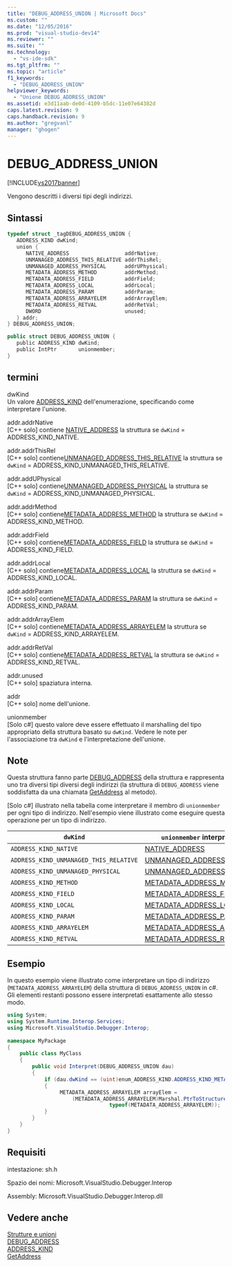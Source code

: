 ```yaml
---
title: "DEBUG_ADDRESS_UNION | Microsoft Docs"
ms.custom: ""
ms.date: "12/05/2016"
ms.prod: "visual-studio-dev14"
ms.reviewer: ""
ms.suite: ""
ms.technology: 
  - "vs-ide-sdk"
ms.tgt_pltfrm: ""
ms.topic: "article"
f1_keywords: 
  - "DEBUG_ADDRESS_UNION"
helpviewer_keywords: 
  - "Unione DEBUG_ADDRESS_UNION"
ms.assetid: e3d11aab-de0d-4109-b5dc-11e07e64382d
caps.latest.revision: 9
caps.handback.revision: 9
ms.author: "gregvanl"
manager: "ghogen"
---
```

# DEBUG_ADDRESS_UNION
[!INCLUDE[vs2017banner](../../../code-quality/includes/vs2017banner.md)]

Vengono descritti i diversi tipi degli indirizzi.  
  
## Sintassi  
  
```cpp  
typedef struct _tagDEBUG_ADDRESS_UNION {  
   ADDRESS_KIND dwKind;  
   union {  
      NATIVE_ADDRESS                  addrNative;  
      UNMANAGED_ADDRESS_THIS_RELATIVE addrThisRel;  
      UNMANAGED_ADDRESS_PHYSICAL      addrUPhysical;  
      METADATA_ADDRESS_METHOD         addrMethod;  
      METADATA_ADDRESS_FIELD          addrField;  
      METADATA_ADDRESS_LOCAL          addrLocal;  
      METADATA_ADDRESS_PARAM          addrParam;  
      METADATA_ADDRESS_ARRAYELEM      addrArrayElem;  
      METADATA_ADDRESS_RETVAL         addrRetVal;  
      DWORD                           unused;  
   } addr;  
} DEBUG_ADDRESS_UNION;  
```  
  
```c#  
public struct DEBUG_ADDRESS_UNION {  
   public ADDRESS_KIND dwKind;  
   public IntPtr       unionmember;  
}  
```  
  
## termini  
 dwKind  
 Un valore [ADDRESS\_KIND](../../../extensibility/debugger/reference/address-kind.md) dell'enumerazione, specificando come interpretare l'unione.  
  
 addr.addrNative  
 \[C\+\+ solo\] contiene [NATIVE\_ADDRESS](../../../extensibility/debugger/reference/native-address.md) la struttura se `dwKind` \= ADDRESS\_KIND\_NATIVE.  
  
 addr.addrThisRel  
 \[C\+\+ solo\] contiene[UNMANAGED\_ADDRESS\_THIS\_RELATIVE](../../../extensibility/debugger/reference/unmanaged-address-this-relative.md) la struttura se `dwKind` \= ADDRESS\_KIND\_UNMANAGED\_THIS\_RELATIVE.  
  
 addr.addUPhysical  
 \[C\+\+ solo\] contiene[UNMANAGED\_ADDRESS\_PHYSICAL](../../../extensibility/debugger/reference/unmanaged-address-physical.md) la struttura se `dwKind` \= ADDRESS\_KIND\_UNMANAGED\_PHYSICAL.  
  
 addr.addrMethod  
 \[C\+\+ solo\] contiene[METADATA\_ADDRESS\_METHOD](../../../extensibility/debugger/reference/metadata-address-method.md) la struttura se `dwKind` \= ADDRESS\_KIND\_METHOD.  
  
 addr.addrField  
 \[C\+\+ solo\] contiene[METADATA\_ADDRESS\_FIELD](../../../extensibility/debugger/reference/metadata-address-field.md) la struttura se `dwKind` \= ADDRESS\_KIND\_FIELD.  
  
 addr.addrLocal  
 \[C\+\+ solo\] contiene[METADATA\_ADDRESS\_LOCAL](../../../extensibility/debugger/reference/metadata-address-local.md) la struttura se `dwKind` \= ADDRESS\_KIND\_LOCAL.  
  
 addr.addrParam  
 \[C\+\+ solo\] contiene[METADATA\_ADDRESS\_PARAM](../../../extensibility/debugger/reference/metadata-address-param.md) la struttura se `dwKind` \= ADDRESS\_KIND\_PARAM.  
  
 addr.addrArrayElem  
 \[C\+\+ solo\] contiene[METADATA\_ADDRESS\_ARRAYELEM](../../../extensibility/debugger/reference/metadata-address-arrayelem.md) la struttura se `dwKind` \= ADDRESS\_KIND\_ARRAYELEM.  
  
 addr.addrRetVal  
 \[C\+\+ solo\] contiene[METADATA\_ADDRESS\_RETVAL](../../../extensibility/debugger/reference/metadata-address-retval.md) la struttura se `dwKind` \= ADDRESS\_KIND\_RETVAL.  
  
 addr.unused  
 \[C\+\+ solo\] spaziatura interna.  
  
 addr  
 \[C\+\+ solo\] nome dell'unione.  
  
 unionmember  
 \[Solo c\#\] questo valore deve essere effettuato il marshalling del tipo appropriato della struttura basato su `dwKind`.  Vedere le note per l'associazione tra `dwKind` e l'interpretazione dell'unione.  
  
## Note  
 Questa struttura fanno parte [DEBUG\_ADDRESS](../../../extensibility/debugger/reference/debug-address.md) della struttura e rappresenta uno tra diversi tipi diversi degli indirizzi \(la struttura di `DEBUG_ADDRESS` viene soddisfatta da una chiamata [GetAddress](../../../extensibility/debugger/reference/idebugaddress-getaddress.md) al metodo\).  
  
 \[Solo c\#\] illustrato nella tabella come interpretare il membro di `unionmember` per ogni tipo di indirizzo.  Nell'esempio viene illustrato come eseguire questa operazione per un tipo di indirizzo.  
  
|`dwKind`|`unionmember` interpretata come|  
|--------------|-------------------------------------|  
|`ADDRESS_KIND_NATIVE`|[NATIVE\_ADDRESS](../../../extensibility/debugger/reference/native-address.md)|  
|`ADDRESS_KIND_UNMANAGED_THIS_RELATIVE`|[UNMANAGED\_ADDRESS\_THIS\_RELATIVE](../../../extensibility/debugger/reference/unmanaged-address-this-relative.md)|  
|`ADDRESS_KIND_UNMANAGED_PHYSICAL`|[UNMANAGED\_ADDRESS\_PHYSICAL](../../../extensibility/debugger/reference/unmanaged-address-physical.md)|  
|`ADDRESS_KIND_METHOD`|[METADATA\_ADDRESS\_METHOD](../../../extensibility/debugger/reference/metadata-address-method.md)|  
|`ADDRESS_KIND_FIELD`|[METADATA\_ADDRESS\_FIELD](../../../extensibility/debugger/reference/metadata-address-field.md)|  
|`ADDRESS_KIND_LOCAL`|[METADATA\_ADDRESS\_LOCAL](../../../extensibility/debugger/reference/metadata-address-local.md)|  
|`ADDRESS_KIND_PARAM`|[METADATA\_ADDRESS\_PARAM](../../../extensibility/debugger/reference/metadata-address-param.md)|  
|`ADDRESS_KIND_ARRAYELEM`|[METADATA\_ADDRESS\_ARRAYELEM](../../../extensibility/debugger/reference/metadata-address-arrayelem.md)|  
|`ADDRESS_KIND_RETVAL`|[METADATA\_ADDRESS\_RETVAL](../../../extensibility/debugger/reference/metadata-address-retval.md)|  
  
## Esempio  
 In questo esempio viene illustrato come interpretare un tipo di indirizzo \(`METADATA_ADDRESS_ARRAYELEM`\) della struttura di `DEBUG_ADDRESS_UNION` in c\#.  Gli elementi restanti possono essere interpretati esattamente allo stesso modo.  
  
```c#  
using System;  
using System.Runtime.Interop.Services;  
using Microsoft.VisualStudio.Debugger.Interop;  
  
namespace MyPackage  
{  
    public class MyClass  
    {  
        public void Interpret(DEBUG_ADDRESS_UNION dau)  
        {  
            if (dau.dwKind == (uint)enum_ADDRESS_KIND.ADDRESS_KIND_METADATA_ARRAYELEM)  
            {  
                 METADATA_ADDRESS_ARRAYELEM arrayElem =  
                     (METADATA_ADDRESS_ARRAYELEM)Marshal.PtrToStructure(dau.unionmember,  
                                 typeof(METADATA_ADDRESS_ARRAYELEM));  
            }  
        }  
    }  
}  
```  
  
## Requisiti  
 intestazione: sh.h  
  
 Spazio dei nomi: Microsoft.VisualStudio.Debugger.Interop  
  
 Assembly: Microsoft.VisualStudio.Debugger.Interop.dll  
  
## Vedere anche  
 [Strutture e unioni](../../../extensibility/debugger/reference/structures-and-unions.md)   
 [DEBUG\_ADDRESS](../../../extensibility/debugger/reference/debug-address.md)   
 [ADDRESS\_KIND](../../../extensibility/debugger/reference/address-kind.md)   
 [GetAddress](../../../extensibility/debugger/reference/idebugaddress-getaddress.md)